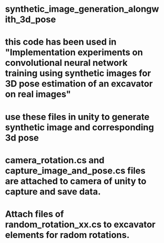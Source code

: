 # synthetic_image_generation_alongwith_3d_pose
# this code has been used in "Implementation experiments on convolutional neural network training using synthetic images for 3D pose estimation of an excavator on real images"
# use these files in unity to generate synthetic image and corresponding 3d pose
# camera_rotation.cs and capture_image_and_pose.cs files are attached to camera of unity to capture and save data.
# Attach files of random_rotation_xx.cs to excavator elements for radom rotations. 
